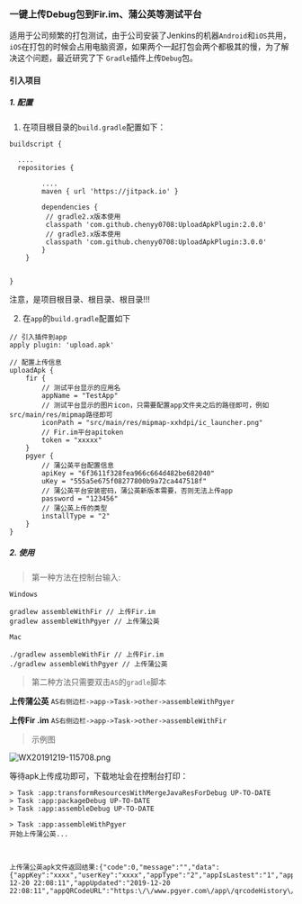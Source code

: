 ### 一键上传Debug包到Fir.im、蒲公英等测试平台

适用于公司频繁的打包测试，由于公司安装了Jenkins的机器`Android`和`iOS`共用，`iOS`在打包的时候会占用电脑资源，如果两个一起打包会两个都极其的慢，为了解决这个问题，最近研究了下
`Gradle`插件上传`Debug`包。

#### 引入项目

##### 1. 配置

1. 在项目根目录的`build.gradle`配置如下：

```
buildscript {

  ....
  repositories {

        ....
        maven { url 'https://jitpack.io' }
        
        dependencies {
         // gradle2.x版本使用
         classpath 'com.github.chenyy0708:UploadApkPlugin:2.0.0'
         // gradle3.x版本使用
         classpath 'com.github.chenyy0708:UploadApkPlugin:3.0.0'
        }
    }


}
```

注意，是项目根目录、根目录、根目录!!!

2. 在`app`的`build.gradle`配置如下

```
// 引入插件到app
apply plugin: 'upload.apk'

// 配置上传信息
uploadApk {
    fir {
        // 测试平台显示的应用名
        appName = "TestApp"
        // 测试平台显示的图片icon，只需要配置app文件夹之后的路径即可，例如src/main/res/mipmap路径即可
        iconPath = "src/main/res/mipmap-xxhdpi/ic_launcher.png"
        // Fir.im平台apitoken
        token = "xxxxx"
    }
    pgyer {
        // 蒲公英平台配置信息
        apiKey = "6f3611f328fea966c664d482be682040"
        uKey = "555a5e675f08277800b9a72ca447518f"
        // 蒲公英平台安装密码，蒲公英新版本需要，否则无法上传app
        password = "123456"
        // 蒲公英上传的类型
        installType = "2"
    }
}
```

##### 2. 使用

> 第一种方法在控制台输入:

```
Windows

gradlew assembleWithFir // 上传Fir.im
gradlew assembleWithPgyer // 上传蒲公英

Mac 

./gradlew assembleWithFir // 上传Fir.im
./gradlew assembleWithPgyer // 上传蒲公英
```


> 第二种方法只需要双击`AS`的`gradle`脚本


**上传蒲公英**
`AS右侧边栏->app->Task->other->assembleWithPgyer`

**上传Fir .im**
`AS右侧边栏->app->Task->other->assembleWithFir`


> 示例图

![WX20191219-115708.png](http://user-gold-cdn.xitu.io/2019/12/19/16f1c4dedaa1986e?w=500&h=766&f=png&s=88258)

等待apk上传成功即可，下载地址会在控制台打印：

```
> Task :app:transformResourcesWithMergeJavaResForDebug UP-TO-DATE
> Task :app:packageDebug UP-TO-DATE
> Task :app:assembleDebug UP-TO-DATE

> Task :app:assembleWithPgyer
开始上传蒲公英...



上传蒲公英apk文件返回结果:{"code":0,"message":"","data":{"appKey":"xxxx","userKey":"xxxx","appType":"2","appIsLastest":"1","appFileSize":"7950121","appName":"Gank","appVersion":"1.0.0","appVersionNo":"1","appBuildVersion":"1","appIdentifier":"com.minic.kt","appIcon":"xxxxxx","appDescription":"","appUpdateDescription":"","appScreenshots":"","appShortcutUrl":"O2fx","appCreated":"2019-12-20 22:08:11","appUpdated":"2019-12-20 22:08:11","appQRCodeURL":"https:\/\/www.pgyer.com\/app\/qrcodeHistory\/062c5xxxxxxx7158009c12ec4cb"}}
```




